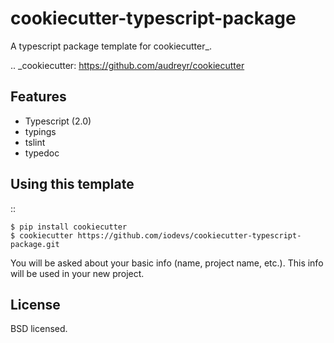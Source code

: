 cookiecutter-typescript-package
===============================

A typescript package template for cookiecutter_.

.. _cookiecutter: https://github.com/audreyr/cookiecutter

Features
--------

- Typescript (2.0)
- typings
- tslint
- typedoc

Using this template
-------------------
::

    $ pip install cookiecutter
    $ cookiecutter https://github.com/iodevs/cookiecutter-typescript-package.git

You will be asked about your basic info (name, project name, etc.). This info will be used in your new project.


License
-------
BSD licensed.



